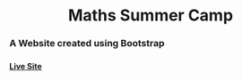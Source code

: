 <h1 align="center" style="border-bottom: none">
    <b>
        Maths Summer Camp<br>
    </b>

</h1>
<h3> <b> A Website created using Bootstrap <br> </b> <h3>
<h4><a align="center" href="https://mathssummercamp-radser2001.netlify.app/"> Live Site </a></h4>
